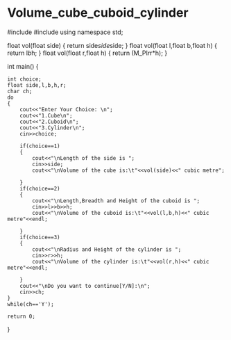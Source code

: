 # Volume_cube_cuboid_cylinder
#include <iostream>
#include<cmath>
using namespace std;

float vol(float side)
{
    return side*side*side;
}
float vol(float l,float b,float h)
{
    return l*b*h;
}
float vol(float r,float h)
{
    return (M_PI*r*r*h);
}

int main() 
{
    
    int choice;
    float side,l,b,h,r;
    char ch;
    do
    {
        cout<<"Enter Your Choice: \n";
        cout<<"1.Cube\n";
        cout<<"2.Cuboid\n";
        cout<<"3.Cylinder\n";
        cin>>choice;
        
        if(choice==1)
        {
            cout<<"\nLength of the side is ";
            cin>>side;
            cout<<"\nVolume of the cube is:\t"<<vol(side)<<" cubic metre";
            
        }
        if(choice==2)
        {
            cout<<"\nLength,Breadth and Height of the cuboid is ";
            cin>>l>>b>>h;
            cout<<"\nVolume of the cuboid is:\t"<<vol(l,b,h)<<" cubic metre"<<endl;
            
        }
        if(choice==3)
        {
            cout<<"\nRadius and Height of the cylinder is ";
            cin>>r>>h;
            cout<<"\nVolume of the cylinder is:\t"<<vol(r,h)<<" cubic metre"<<endl;
            
        }
        cout<<"\nDo you want to continue[Y/N]:\n";
        cin>>ch;
    }
    while(ch=='Y');

    return 0;
}
